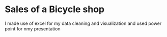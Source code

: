 # Sales of a Bicycle shop
 I made use of excel for my data cleaning and visualization and used power point for nmy presentation
